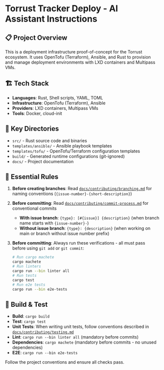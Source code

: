 # Torrust Tracker Deploy - AI Assistant Instructions

## 📋 Project Overview

This is a deployment infrastructure proof-of-concept for the Torrust ecosystem. It uses OpenTofu (Terraform), Ansible, and Rust to provision and manage deployment environments with LXD containers and Multipass VMs.

## 🏗️ Tech Stack

- **Languages**: Rust, Shell scripts, YAML, TOML
- **Infrastructure**: OpenTofu (Terraform), Ansible
- **Providers**: LXD containers, Multipass VMs
- **Tools**: Docker, cloud-init

## 📁 Key Directories

- `src/` - Rust source code and binaries
- `templates/ansible/` - Ansible playbook templates
- `templates/tofu/` - OpenTofu/Terraform configuration templates
- `build/` - Generated runtime configurations (git-ignored)
- `docs/` - Project documentation

## 🔧 Essential Rules

1. **Before creating branches**: Read [`docs/contributing/branching.md`](../docs/contributing/branching.md) for naming conventions (`{issue-number}-{short-description}`)

2. **Before committing**: Read [`docs/contributing/commit-process.md`](../docs/contributing/commit-process.md) for conventional commits

   - **With issue branch**: `{type}: [#{issue}] {description}` (when branch name starts with `{issue-number}-`)
   - **Without issue branch**: `{type}: {description}` (when working on main or branch without issue number prefix)

3. **Before committing**: Always run these verifications - all must pass before using `git add` or `git commit`:

   ```bash
   # Run cargo machete
   cargo machete
   # Run linters
   cargo run --bin linter all
   # Run tests
   cargo test
   # Run e2e tests
   cargo run --bin e2e-tests
   ```

## 🧪 Build & Test

- **Build**: `cargo build`
- **Test**: `cargo test`
- **Unit Tests**: When writing unit tests, follow conventions described in [`docs/contributing/testing.md`](../docs/contributing/testing.md)
- **Lint**: `cargo run --bin linter all` (mandatory before commits)
- **Dependencies**: `cargo machete` (mandatory before commits - no unused dependencies)
- **E2E**: `cargo run --bin e2e-tests`

Follow the project conventions and ensure all checks pass.

